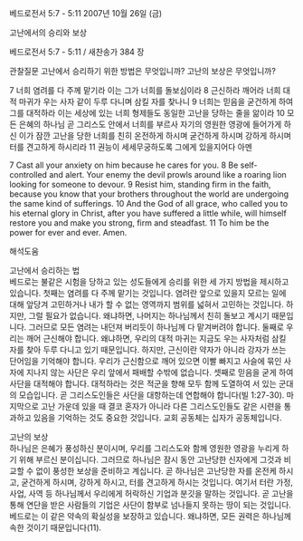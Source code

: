 베드로전서 5:7 - 5:11 
2007년 10월 26일 (금)

고난에서의 승리와 보상



베드로전서 5:7 - 5:11 / 새찬송가 384 장


관찰질문
고난에서 승리하기 위한 방법은 무엇입니까? 
고난의 보상은 무엇입니까? 

7 너희 염려를 다 주께 맡기라 이는 그가 너희를 돌보심이라 8 근신하라 깨어라 너희 대적 마귀가 우는 사자 같이 두루 다니며 삼킬 자를 찾나니 9 너희는 믿음을 굳건하게 하여 그를 대적하라 이는 세상에 있는 너희 형제들도 동일한 고난을 당하는 줄을 앎이라 10 모든 은혜의 하나님 곧 그리스도 안에서 너희를 부르사 자기의 영원한 영광에 들어가게 하신 이가 잠깐 고난을 당한 너희를 친히 온전하게 하시며 굳건하게 하시며 강하게 하시며 터를 견고하게 하시리라 11 권능이 세세무궁하도록 그에게 있을지어다 아멘  

7 Cast all your anxiety on him because he cares for you. 8 Be self-controlled and alert. Your enemy the devil prowls around like a roaring lion looking for someone to devour. 9 Resist him, standing firm in the faith, because you know that your brothers throughout the world are undergoing the same kind of sufferings. 10 And the God of all grace, who called you to his eternal glory in Christ, after you have suffered a little while, will himself restore you and make you strong, firm and steadfast. 11 To him be the power for ever and ever. Amen.

해석도움





고난에서 승리하는 법  
베드로는 불같은 시험을 당하고 있는 성도들에게 승리를 위한 세 가지 방법을 제시하고 있습니다. 첫째는 염려를 다 주께 맡기는 것입니다. 염려란 앞으로 있을지 모르는 일에 대해 앞당겨 고민하거나 내가 할 수 없는 영역까지 범위를 넓혀서 고민하는 것입니다. 하지만, 그럴 필요가 없습니다. 왜냐하면, 나머지는 하나님께서 친히 돌보고 계시기 때문입니다. 그러므로 모든 염려는 내던져 버리듯이 하나님께 다 맡겨버려야 합니다. 둘째로 우리는 깨어 근신해야 합니다. 왜냐하면, 우리의 대적 마귀는 지금도 우는 사자처럼 삼킬 자를 찾아 두루 다니고 있기 때문입니다. 하지만, 근신이란 약자가 아니라 강자가 쓰는 단어임을 기억해야 합니다. 우리가 근신함으로 깨어 있으면 이빨 빠지고 사슬에 묶인 사자에 지나지 않는 사단은 우리 앞에서 패배할 수밖에 없습니다. 셋째로 믿음을 굳게 하여 사단을 대적해야 합니다. 대적하라는 것은 적군을 향해 모두 함께 도열하여 서 있는 군대의 모습입니다. 곧 그리스도인들은 사단을 대항하는데 연합해야 합니다(빌 1:27-30). 마지막으로 고난 가운데 있을 때 결코 혼자가 아니라 다른 그리스도인들도 같은 시련을 통과하고 있음을 기억하는 것도 중요한 것입니다. 교회 공동체는 십자가 공동체입니다.    

고난의 보상  
하나님은 은혜가 풍성하신 분이시며, 우리를 그리스도와 함께 영원한 영광을 누리게 하기 위해 부르신 분이십니다. 그러므로 하나님은 잠시 동안 고난당한 신자에게 그것과 비교할 수 없이 풍성한 보상을 준비하고 계십니다. 곧 하나님은 고난당한 자를 온전케 하시고, 굳건하게 하시며, 강하게 하시고, 터를 견고하게 하시는 것입니다. 여기서 터란 가정, 사업, 사역 등 하나님께서 우리에게 허락하신 기업과 분깃을 말하는 것입니다. 곧 고난을 통해 연단을 받은 사람들의 기업은 사단이 함부로 넘나들지 못하는 땅이 되는 것입니다. 베드로는 이 같은 약속의 확실성을 보장하고 있습니다. 왜냐하면, 모든 권력은 하나님께 속한 것이기 때문입니다(11).
